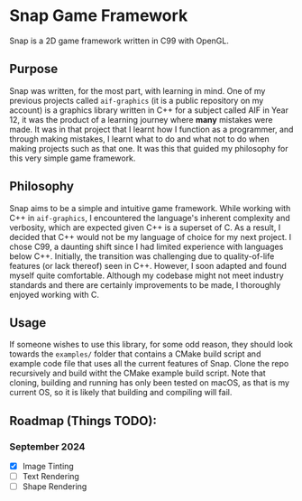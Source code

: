 # Snap Game Framework
Snap is a 2D game framework written in C99 with OpenGL.

## Purpose
Snap was written, for the most part, with learning in mind. One of my previous projects called `aif-graphics` (it is a public repository on my account) is a graphics library written in C++ for a subject called AIF in Year 12, it was the product of a learning journey where **many** mistakes were made. It was in that project that I learnt how I function as a programmer, and through making mistakes, I learnt what to do and what not to do when making projects such as that one. It was this that guided my philosophy for this very simple game framework.

## Philosophy
Snap aims to be a simple and intuitive game framework. While working with C++ in `aif-graphics`, I encountered the language's inherent complexity and verbosity, which are expected given C++ is a superset of C. As a result, I decided that C++ would not be my language of choice for my next project. I chose C99, a daunting shift since I had limited experience with languages below C++. Initially, the transition was challenging due to quality-of-life features (or lack thereof) seen in C++. However, I soon adapted and found myself quite comfortable. Although my codebase might not meet industry standards and there are certainly improvements to be made, I thoroughly enjoyed working with C.

## Usage
If someone wishes to use this library, for some odd reason, they should look towards the `examples/` folder that contains a CMake build script and example code file that uses all the current features of Snap. Clone the repo recursively and build witht the CMake example build script. Note that cloning, building and running has only been tested on macOS, as that is my current OS, so it is likely that building and compiling will fail.

## Roadmap (Things TODO):
### September 2024
- [X] Image Tinting
- [ ] Text Rendering
- [ ] Shape Rendering
